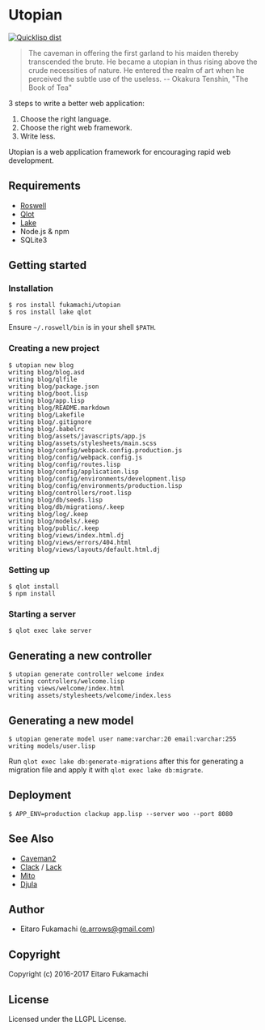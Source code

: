 # Utopian

[![Quicklisp dist](http://quickdocs.org/badge/utopian.svg)](http://quickdocs.org/utopian/)

> The caveman in offering the first garland to his maiden thereby transcended the brute. He became a utopian in thus rising above the crude necessities of nature. He entered the realm of art when he perceived the subtle use of the useless.
> -- Okakura Tenshin, "The Book of Tea"

3 steps to write a better web application:

1. Choose the right language.
2. Choose the right web framework.
3. Write less.

Utopian is a web application framework for encouraging rapid web development.

## Requirements

* [Roswell](https://github.com/roswell/roswell)
* [Qlot](https://github.com/fukamachi/qlot)
* [Lake](https://github.com/takagi/lake)
* Node.js & npm
* SQLite3

## Getting started

### Installation

```
$ ros install fukamachi/utopian
$ ros install lake qlot
```

Ensure `~/.roswell/bin` is in your shell `$PATH`.

### Creating a new project

```
$ utopian new blog
writing blog/blog.asd
writing blog/qlfile
writing blog/package.json
writing blog/boot.lisp
writing blog/app.lisp
writing blog/README.markdown
writing blog/Lakefile
writing blog/.gitignore
writing blog/.babelrc
writing blog/assets/javascripts/app.js
writing blog/assets/stylesheets/main.scss
writing blog/config/webpack.config.production.js
writing blog/config/webpack.config.js
writing blog/config/routes.lisp
writing blog/config/application.lisp
writing blog/config/environments/development.lisp
writing blog/config/environments/production.lisp
writing blog/controllers/root.lisp
writing blog/db/seeds.lisp
writing blog/db/migrations/.keep
writing blog/log/.keep
writing blog/models/.keep
writing blog/public/.keep
writing blog/views/index.html.dj
writing blog/views/errors/404.html
writing blog/views/layouts/default.html.dj
```

### Setting up

```
$ qlot install
$ npm install
```

### Starting a server

```
$ qlot exec lake server
```

## Generating a new controller

```
$ utopian generate controller welcome index
writing controllers/welcome.lisp
writing views/welcome/index.html
writing assets/stylesheets/welcome/index.less
```

## Generating a new model

```
$ utopian generate model user name:varchar:20 email:varchar:255
writing models/user.lisp
```

Run `qlot exec lake db:generate-migrations` after this for generating a migration file and apply it with `qlot exec lake db:migrate`.

## Deployment

```
$ APP_ENV=production clackup app.lisp --server woo --port 8080
```

## See Also

* [Caveman2](https://github.com/fukamachi/caveman)
* [Clack](http://clacklisp.org) / [Lack](https://github.com/fukamachi/lack)
* [Mito](https://github.com/fukamachi/mito)
* [Djula](https://github.com/mmontone/djula)

## Author

* Eitaro Fukamachi (e.arrows@gmail.com)

## Copyright

Copyright (c) 2016-2017 Eitaro Fukamachi

## License

Licensed under the LLGPL License.
